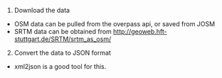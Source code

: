 1. Download the data
  - OSM data can be pulled from the overpass api, or saved from JOSM
  - SRTM data can be obtained from http://geoweb.hft-stuttgart.de/SRTM/srtm_as_osm/
2. Convert the data to JSON format
  - xml2json is a good tool for this.
